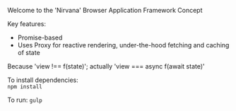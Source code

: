 Welcome to the 'Nirvana' Browser Application Framework Concept

Key features:
- Promise-based
- Uses Proxy for reactive rendering, under-the-hood fetching and caching of state

Because 'view !== f(state)'; actually 'view === async f(await state)'

To install dependencies:  
`npm install`

To run:
`gulp`
